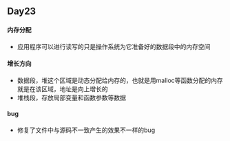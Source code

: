 ## Day23

#### 内存分配
- 应用程序可以进行读写的只是操作系统为它准备好的数据段中的内存空间

#### 增长方向
- 数据段，堆这个区域是动态分配给内存的，也就是用malloc等函数分配的内存就是在该区域，地址是向上增长的
- 堆栈段，存放局部变量和函数参数等数据


#### bug
- 修复了文件中与源码不一致产生的效果不一样的bug
